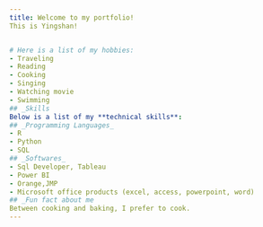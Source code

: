 ```yaml
---
title: Welcome to my portfolio!
This is Yingshan!


# Here is a list of my hobbies:
- Traveling
- Reading
- Cooking
- Singing
- Watching movie
- Swimming
## _Skills
Below is a list of my **technical skills**:
## _Programming Languages_
- R
- Python
- SQL
## _Softwares_
- Sql Developer, Tableau
- Power BI
- Orange,JMP
- Microsoft office products (excel, access, powerpoint, word)
## _Fun fact about me
Between cooking and baking, I prefer to cook.
---
```


